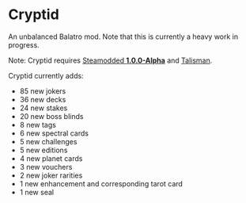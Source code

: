 # Cryptid
An unbalanced Balatro mod. Note that this is currently a heavy work in progress.

Note: Cryptid requires [Steamodded **1.0.0-Alpha**](https://github.com/Steamopollys/Steamodded/archive/refs/heads/main.zip) and [Talisman](https://github.com/MathIsFun0/Talisman/releases/latest).

Cryptid currently adds:
- 85 new jokers
- 36 new decks
- 24 new stakes
- 20 new boss blinds
- 8 new tags
- 6 new spectral cards
- 5 new challenges
- 5 new editions
- 4 new planet cards
- 3 new vouchers
- 2 new joker rarities
- 1 new enhancement and corresponding tarot card
- 1 new seal
